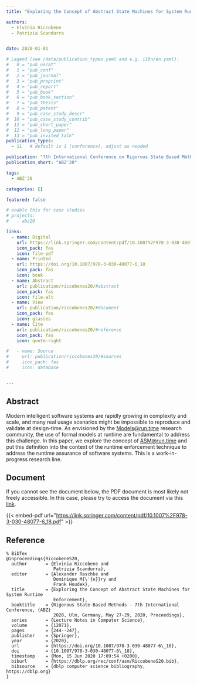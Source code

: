 ```yaml
---
title: "Exploring the Concept of Abstract State Machines for System Runtime Enforcement"

authors:
  - Elvinia Riccobene
  - Patrizia Scandurra


date: 2020-01-01

# Legend (see /data/publication_types.yaml and e.g. i18n/en.yaml): 
#   0 = "pub_uncat"
#   1 = "pub_conf"
#   2 = "pub_journal"
#   3 = "pub_preprint"
#   4 = "pub_report"
#   5 = "pub_book"
#   6 = "pub_book_section"
#   7 = "pub_thesis"
#   8 = "pub_patent"
#   9 = "pub_case_study_descr"
#  10 = "pub_case_study_contrib"
#  11 = "pub_short_paper"
#  12 = "pub_long_paper"
#  13 = "pub_invited_talk"
publication_types:
  - 11   # default is 1 (conference), adjust as needed

publication: "7th International Conference on Rigorous State Based Methods (ABZ'20)"
publication_short: "ABZ'20"

tags:
  - ABZ'20

categories: []

featured: false

# enable this for case studies
# projects:
#   - abz20

links:
  - name: Digital
    url: https://link.springer.com/content/pdf/10.1007%2F978-3-030-48077-6_18.pdf
    icon_pack: fas
    icon: file-pdf
  - name: Printed
    url: https://doi.org/10.1007/978-3-030-48077-6_18
    icon_pack: fas
    icon: book
  - name: Abstract
    url: publication/riccobenes20/#abstract
    icon_pack: fas
    icon: file-alt
  - name: View
    url: publication/riccobenes20/#document
    icon_pack: fas
    icon: glasses
  - name: Cite
    url: publication/riccobenes20/#reference
    icon_pack: fas
    icon: quote-right

#   - name: Source
#     url: publication/riccobenes20/#sources
#     icon_pack: fas
#     icon: database


---
```


## Abstract

Modern intelligent software systems are rapidly growing in complexity and scale, and many real usage scenarios might be impossible to reproduce and validate at design-time. As envisioned by the Models@run.time research community, the use of formal models at runtime are fundamental to address this challenge. In this paper, we explore the concept of ASM@run.time and put this definition into the context of the runtime enforcement technique to address the runtime assurance of software systems. This is a work-in-progress research line.

## Document

If you cannot see the document below, the PDF document is most likely not freely accessible. In this case, please try to access the document via this <a href="https://link.springer.com/content/pdf/10.1007%2F978-3-030-48077-6_18.pdf">link</a>.

{{< embed-pdf url="https://link.springer.com/content/pdf/10.1007%2F978-3-030-48077-6_18.pdf" >}}

## Reference

```
% BibTex
@inproceedings{RiccobeneS20,
  author       = {Elvinia Riccobene and
                  Patrizia Scandurra},
  editor       = {Alexander Raschke and
                  Dominique M{\'{e}}ry and
                  Frank Houdek},
  title        = {Exploring the Concept of Abstract State Machines for System Runtime
                  Enforcement},
  booktitle    = {Rigorous State-Based Methods - 7th International Conference, {ABZ}
                  2020, Ulm, Germany, May 27-29, 2020, Proceedings},
  series       = {Lecture Notes in Computer Science},
  volume       = {12071},
  pages        = {244--247},
  publisher    = {Springer},
  year         = {2020},
  url          = {https://doi.org/10.1007/978-3-030-48077-6\_18},
  doi          = {10.1007/978-3-030-48077-6\_18},
  timestamp    = {Mon, 15 Jun 2020 17:09:54 +0200},
  biburl       = {https://dblp.org/rec/conf/asm/RiccobeneS20.bib},
  bibsource    = {dblp computer science bibliography, https://dblp.org}
}


```

<!-- # add information for case study papers (if available)
## Sources

- **Used formal method:**
  [ASM](/method/asm)
- **Resources and tools:**
  Asmeta

For more information, please contact the <a href ="mailto:silvia.bonfanti@unibg.it;arcaini@nii.ac.jp;angelo.gargantini@unibg.it;scandurra@unibg.it;elvinia.riccobene@unimi.it">authors</a>-->

